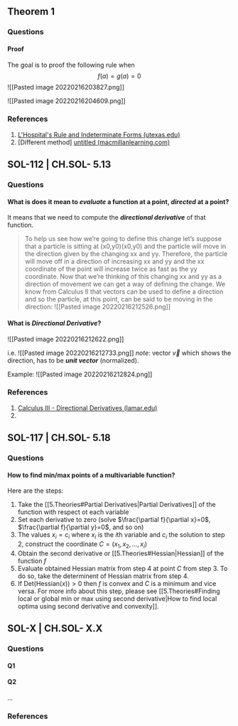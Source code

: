 ## Theorem 1

### Questions
#### Proof
The goal is to proof the following rule when 
$$
f(a)=g(a)=0
$$
![[Pasted image 20220216203827.png]]

![[Pasted image 20220216204609.png]]

### References
1. [L'Hospital's Rule and Indeterminate Forms (utexas.edu)](https://web.ma.utexas.edu/users/m408n/CurrentWeb/LM4-4-11.php)
2. \[Different method\] [untitled (macmillanlearning.com)](https://www.macmillanlearning.com/studentresources/highschool/mathematics/rogawskiap2e/additionalproofs/proofoflhopitalsrule.pdf)

## SOL-112 | CH.SOL- 5.13

### Questions
#### What is does it mean to *evaluate* a function at a point, *directed* at a point?
It means that we need to compute the _**directional derivative**_ of that function.

>To help us see how we’re going to define this change let’s suppose that a particle is sitting at (x0,y0)(x0,y0) and the particle will move in the direction given by the changing xx and yy. Therefore, the particle will move off in a direction of increasing xx and yy and the xx coordinate of the point will increase twice as fast as the yy coordinate. Now that we’re thinking of this changing xx and yy as a direction of movement we can get a way of defining the change. We know from Calculus II that vectors can be used to define a direction and so the particle, at this point, can be said to be moving in the direction:
![[Pasted image 20220216212526.png]]

#### What is *Directional Derivative*?
![[Pasted image 20220216212622.png]]

i.e.
![[Pasted image 20220216212733.png]]
*note*: vector $\vec{v}$ which shows the direction, has to be _**unit vector**_ (normalized). 

Example:
![[Pasted image 20220216212824.png]]

### References
1. [Calculus III - Directional Derivatives (lamar.edu)](https://tutorial.math.lamar.edu/classes/calciii/directionalderiv.aspx)
2. 

## SOL-117 | CH.SOL- 5.18

### Questions
#### How to find min/max points of a multivariable function?
Here are the steps:
1. Take the [[5.Theories#Partial Derivatives|Partial Derivatives]] of the function with respect ot each variable
2. Set each derivative to zero (solve $\frac{\partial f}{\partial x}=0$, $\frac{\partial f}{\partial y}=0$, and so on)
3. The values $x_i=c_i$ where $x_i$ is the $i$th variable and $c_i$ the solution to step 2, construct the coordinate $C=(x_1, x_2, ... , x_i)$
4. Obtain the second derivative or [[5.Theories#Hessian|Hessian]] of the function $f$
5. Evaluate obtained Hessian matrix from step 4 at point $C$ from step 3. To do so, take the determinent of Hessian matrix from step 4.
6. If $\text{Det}(\text{Hessian}(x))>0$ then $f$ is convex and $C$ is a minimum and vice versa. For more info about this step, please see [[5.Theories#Finding local or global min or max using second derivative|How to find local optima using second derivative and convexity]].


## SOL-X | CH.SOL- X.X

### Questions
#### Q1
#### Q2
...

### References